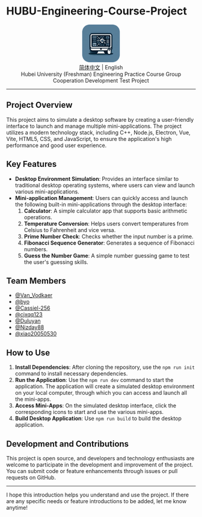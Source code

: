 # HUBU-Engineering-Course-Project

<div align="center">
  <img src="Logo.png" alt="HUBU-Engineering-Course-Project Logo" width="100"/>
  <br>
  <span><a href="README.md">简体中文</a> | English</span>
  <br>
  Hubei University (Freshman) Engineering Practice Course Group Cooperation Development Test Project
</div>

---

## Project Overview

This project aims to simulate a desktop software by creating a user-friendly interface to launch and manage multiple mini-applications. The project utilizes a modern technology stack, including C++, Node.js, Electron, Vue, Vite, HTML5, CSS, and JavaScript, to ensure the application's high performance and good user experience.

## Key Features

- **Desktop Environment Simulation**: Provides an interface similar to traditional desktop operating systems, where users can view and launch various mini-applications.
- **Mini-application Management**: Users can quickly access and launch the following built-in mini-applications through the desktop interface:
  1. **Calculator**: A simple calculator app that supports basic arithmetic operations.
  2. **Temperature Conversion**: Helps users convert temperatures from Celsius to Fahrenheit and vice versa.
  3. **Prime Number Check**: Checks whether the input number is a prime.
  4. **Fibonacci Sequence Generator**: Generates a sequence of Fibonacci numbers.
  5. **Guess the Number Game**: A simple number guessing game to test the user's guessing skills.

## Team Members
- [@Van_Vodkaer](https://github.com/VanVodkaer)
- [@byo](https://github.com/byolio)
- [@Cassiel-256](https://github.com/Cassiel-256)
- [@cjxqq123](https://github.com/cjxqq123)
- [@Duluyan](https://github.com/Duluyan)
- [@Nizday88](https://github.com/Nizday88)
- [@xiao20050530](https://github.com/xiao20050530)

## How to Use

1. **Install Dependencies**: After cloning the repository, use the `npm run init` command to install necessary dependencies.
2. **Run the Application**: Use the `npm run dev` command to start the application. The application will create a simulated desktop environment on your local computer, through which you can access and launch all the mini-apps.
3. **Access Mini-Apps**: On the simulated desktop interface, click the corresponding icons to start and use the various mini-apps.
4. **Build Desktop Application**: Use `npm run build` to build the desktop application.

## Development and Contributions

This project is open source, and developers and technology enthusiasts are welcome to participate in the development and improvement of the project. You can submit code or feature enhancements through issues or pull requests on GitHub.

---

I hope this introduction helps you understand and use the project. If there are any specific needs or feature introductions to be added, let me know anytime!

